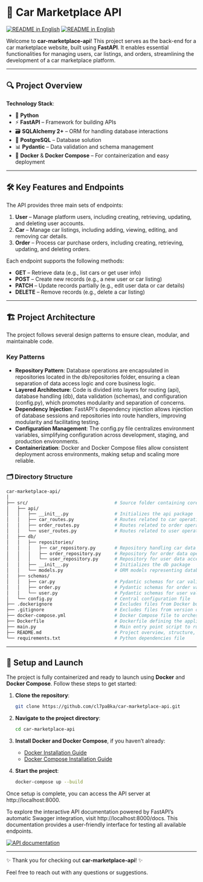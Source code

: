 # 🚗 Car Marketplace API

<a href="https://github.com/cl7paBka/car-marketplace-api/blob/main/README.md"><img alt="README in English" src="https://img.shields.io/badge/English-purple"></a>
<a href="https://github.com/cl7paBka/car-marketplace-api/blob/main/readme_assets/README_ru.md"><img alt="README in English" src="https://img.shields.io/badge/Русский-purple"></a>

Welcome to **car-marketplace-api**! This project serves as the back-end for a car marketplace website, built using **FastAPI**. It enables essential functionalities for managing users, car listings, and orders, streamlining the development of a car marketplace platform.

---

## 🔍 Project Overview

**Technology Stack**:

- 🐍 **Python**
- ⚡ **FastAPI** – Framework for building APIs
- 🗃️ **SQLAlchemy 2+** – ORM for handling database interactions
- 🐘 **PostgreSQL** – Database solution
- 📊 **Pydantic** – Data validation and schema management
- 🐳 **Docker** & **Docker Compose** – For containerization and easy deployment

---

## 🛠️ Key Features and Endpoints

The API provides three main sets of endpoints:

1. **User** – Manage platform users, including creating, retrieving, updating, and deleting user accounts.
2. **Car** – Manage car listings, including adding, viewing, editing, and removing car details.
3. **Order** – Process car purchase orders, including creating, retrieving, updating, and deleting orders.


Each endpoint supports the following methods:

- **GET** – Retrieve data (e.g., list cars or get user info)
- **POST** – Create new records (e.g., a new user or car listing)
- **PATCH** – Update records partially (e.g., edit user data or car details)
- **DELETE** – Remove records (e.g., delete a car listing)


---

## 🏗️ Project Architecture

The project follows several design patterns to ensure clean, modular, and maintainable code.

### Key Patterns

- **Repository Pattern**: Database operations are encapsulated in repositories located in the db/repositories folder, ensuring a clean separation of data access logic and core business logic.
- **Layered Architecture**: Code is divided into layers for routing (api), database handling (db), data validation (schemas), and configuration (config.py), which promotes modularity and separation of concerns.
- **Dependency Injection**: FastAPI's dependency injection allows injection of database sessions and repositories into route handlers, improving modularity and facilitating testing.
- **Configuration Management**: The config.py file centralizes environment variables, simplifying configuration across development, staging, and production environments.
- **Containerization**: Docker and Docker Compose files allow consistent deployment across environments, making setup and scaling more reliable.

### 🗂️ Directory Structure
```Bash
car-marketplace-api/
│
├── src/                                # Source folder containing core logic
│   ├── api/                
│   │   ├── __init__.py                 # Initializes the api package
│   │   ├── car_routes.py               # Routes related to car operations
│   │   ├── order_routes.py             # Routes related to order operations
│   │   └── user_routes.py              # Routes related to user operations
│   ├── db/                        
│   │   ├── repositories/                
│   │   │   ├── car_repository.py       # Repository handling car data access
│   │   │   ├── order_repository.py     # Repository for order data operations
│   │   │   └── user_repository.py      # Repository for user data access
│   │   ├── __init__.py                 # Initializes the db package
│   │   └── models.py                   # ORM models representing database tables
│   ├── schemas/                
│   │   ├── car.py                      # Pydantic schemas for car validation
│   │   ├── order.py                    # Pydantic schemas for order validation
│   │   └── user.py                     # Pydantic schemas for user validation
│   └── config.py                       # Central configuration file
├── .dockerignore                       # Excludes files from Docker build
├── .gitignore                          # Excludes files from version control
├── docker-compose.yml                  # Docker Compose file to orchestrate containers
├── Dockerfile                          # Dockerfile defining the application image
├── main.py                             # Main entry point script to run 
├── README.md                           # Project overview, structure, and usage instructions
└── requirements.txt                    # Python dependencies file
```


---

## 🚀 Setup and Launch

The project is fully containerized and ready to launch using **Docker** and **Docker Compose**. Follow these steps to get started:

1. **Clone the repository**:

   ```bash
   git clone https://github.com/cl7paBka/car-marketplace-api.git
   ```


2. **Navigate to the project directory**:

   ```bash
   cd car-marketplace-api
   ```

3. **Install Docker and Docker Compose**, if you haven’t already:

   - [Docker Installation Guide](https://docs.docker.com/get-docker/)
   - [Docker Compose Installation Guide](https://docs.docker.com/compose/install/)

4. **Start the project**:

   ```bash
   docker-compose up --build
   ```

Once setup is complete, you can access the API server at http://localhost:8000.

To explore the interactive API documentation powered by FastAPI’s automatic Swagger integration, visit http://localhost:8000/docs. This documentation provides a user-friendly interface for testing all available endpoints.

[![API documentation](https://i.postimg.cc/gknzQVZ6/NVIDIA-Share-n-OOXk-Kn-I0-N.png)](https://postimg.cc/7frrTTXx)

---

✨ Thank you for checking out **car-marketplace-api**! ✨

Feel free to reach out with any questions or suggestions.